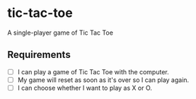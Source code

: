 # tic-tac-toe
A single-player game of Tic Tac Toe

## Requirements
* [ ] I can play a game of Tic Tac Toe with the computer.
* [ ] My game will reset as soon as it's over so I can play again.
* [ ] I can choose whether I want to play as X or O.
